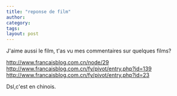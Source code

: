 ```yaml
---
title: "reponse de film"
author:
category: 
tags: 
layout: post
---
```

J'aime aussi le film, t'as vu mes commentaires sur quelques films?

<a href="http://www.francaisblog.com.cn/node/29">http://www.francaisblog.com.cn/node/29</a>
http://www.francaisblog.com.cn/fy/pivot/entry.php?id=139
http://www.francaisblog.com.cn/fy/pivot/entry.php?id=23

Dsl,c'est en chinois.

